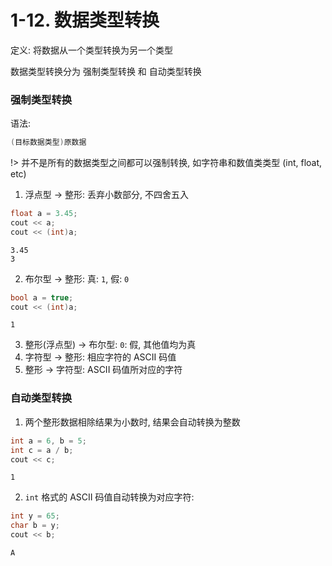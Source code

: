 # 1-12. 数据类型转换

定义: 将数据从一个类型转换为另一个类型

数据类型转换分为 强制类型转换 和 自动类型转换

### 强制类型转换

语法:

```cpp
(目标数据类型)原数据
```

!> 并不是所有的数据类型之间都可以强制转换, 如字符串和数值类类型 (int, float, etc)

1. 浮点型 -> 整形: 丢弃小数部分, 不四舍五入

```cpp
float a = 3.45;
cout << a;
cout << (int)a;
```

```output
3.45
3
```

2. 布尔型 -> 整形: 真: `1`, 假: `0`

```cpp
bool a = true;
cout << (int)a;
```

```output
1
```

3. 整形(浮点型) -> 布尔型: `0`: 假, 其他值均为真
4. 字符型 -> 整形: 相应字符的 ASCII 码值
5. 整形 -> 字符型: ASCII 码值所对应的字符

### 自动类型转换

1. 两个整形数据相除结果为小数时, 结果会自动转换为整数

```cpp
int a = 6, b = 5;
int c = a / b;
cout << c;
```

```output
1
```

2. `int` 格式的 ASCII 码值自动转换为对应字符:

```cpp
int y = 65;
char b = y;
cout << b;
```

```output
A
```